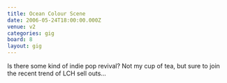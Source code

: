 ```yaml
---
title: Ocean Colour Scene
date: 2006-05-24T18:00:00.000Z
venue: v2
categories: gig
board: 8
layout: gig
---
```

Is there some kind of indie pop revival? Not my cup of tea, but sure to join the recent trend of LCH sell outs...